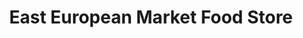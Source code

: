 ---
title: "East European Market Food Store"
url: /state-college/east-european-market-food-store/
shop: Lebensmittel
---